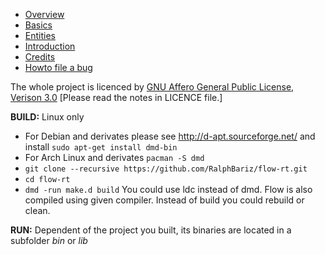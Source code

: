 * [Overview](doc/overview.md)
* [Basics](doc/basics.md)
* [Entities](doc/entities.md)
* [Introduction](doc/introduction.md)
* [Credits](doc/credits.md)
* [Howto file a bug](doc/howto_bug.md)

The whole project is licenced by [GNU Affero General Public License, Verison 3.0](https://github.com/RalphBariz/FLOW/blob/master/LICENSE) [Please read the notes in LICENCE file.]

**BUILD:**
Linux only
* For Debian and derivates please see http://d-apt.sourceforge.net/ and install `sudo apt-get install dmd-bin`
* For Arch Linux and derivates `pacman -S dmd`
* `git clone --recursive https://github.com/RalphBariz/flow-rt.git`
* `cd flow-rt`
* `dmd -run make.d build` You could use ldc instead of dmd. Flow is also compiled using given compiler. Instead of build you could rebuild or clean.

**RUN:**
Dependent of the project you built, its binaries are located in a subfolder *bin* or *lib*
